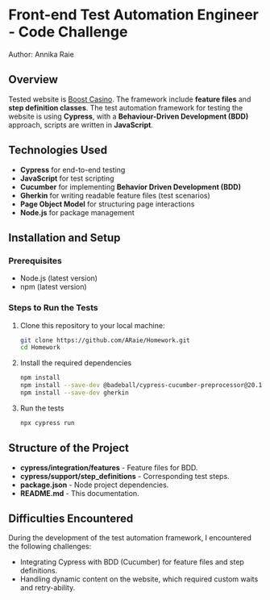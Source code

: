 # Front-end Test Automation Engineer - Code Challenge
Author: Annika Raie 

## Overview
Tested website is [Boost Casino](https://www.boostcasino.com/). The framework include **feature files** and **step definition classes**. The test automation framework for testing the website is using **Cypress**, with a **Behaviour-Driven Development (BDD)** approach, scripts are written in **JavaScript**.

## Technologies Used

- **Cypress** for end-to-end testing
- **JavaScript** for test scripting
- **Cucumber** for implementing **Behavior Driven Development (BDD)**
- **Gherkin** for writing readable feature files (test scenarios)
- **Page Object Model** for structuring page interactions
- **Node.js** for package management

## Installation and Setup

### Prerequisites

- Node.js (latest version)
- npm (latest version)

### Steps to Run the Tests

1. Clone this repository to your local machine:

   ```bash
   git clone https://github.com/ARaie/Homework.git
   cd Homework
   
2. Install the required dependencies

   ```bash
   npm install
   npm install --save-dev @badeball/cypress-cucumber-preprocessor@20.1.0
   npm install --save-dev gherkin
   
3. Run the tests

   ```bash
   npx cypress run
   
## Structure of the Project

- **cypress/integration/features** - Feature files for BDD.
- **cypress/support/step_definitions** - Corresponding test steps.
- **package.json** - Node project dependencies.
- **README.md** - This documentation.

## Difficulties Encountered

During the development of the test automation framework, I encountered the following challenges:
- Integrating Cypress with BDD (Cucumber) for feature files and step definitions.
- Handling dynamic content on the website, which required custom waits and retry-ability.

  
